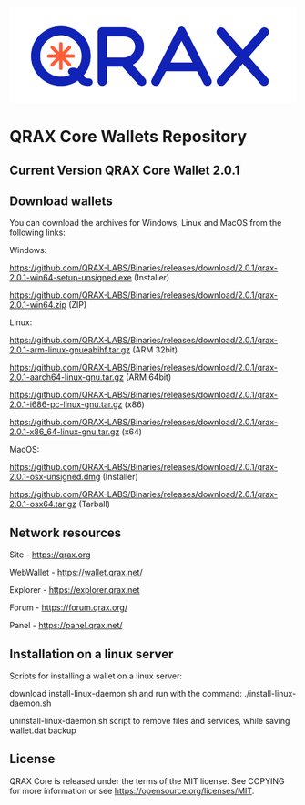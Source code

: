 ![qrax](logo.png)

QRAX Core Wallets Repository
======

Current Version QRAX Core Wallet 2.0.1
---

Download wallets
---
You can download the archives for Windows, Linux and MacOS from the following links:

Windows:

https://github.com/QRAX-LABS/Binaries/releases/download/2.0.1/qrax-2.0.1-win64-setup-unsigned.exe (Installer)

https://github.com/QRAX-LABS/Binaries/releases/download/2.0.1/qrax-2.0.1-win64.zip (ZIP)


Linux:

https://github.com/QRAX-LABS/Binaries/releases/download/2.0.1/qrax-2.0.1-arm-linux-gnueabihf.tar.gz (ARM 32bit)

https://github.com/QRAX-LABS/Binaries/releases/download/2.0.1/qrax-2.0.1-aarch64-linux-gnu.tar.gz (ARM 64bit) 

https://github.com/QRAX-LABS/Binaries/releases/download/2.0.1/qrax-2.0.1-i686-pc-linux-gnu.tar.gz (x86)

https://github.com/QRAX-LABS/Binaries/releases/download/2.0.1/qrax-2.0.1-x86_64-linux-gnu.tar.gz (x64)


MacOS:

https://github.com/QRAX-LABS/Binaries/releases/download/2.0.1/qrax-2.0.1-osx-unsigned.dmg (Installer)

https://github.com/QRAX-LABS/Binaries/releases/download/2.0.1/qrax-2.0.1-osx64.tar.gz (Tarball)



Network resources
----

Site - https://qrax.org

WebWallet - https://wallet.qrax.net/

Explorer - https://explorer.qrax.net

Forum - https://forum.qrax.org/

Panel - https://panel.qrax.net/

Installation on a linux server
-----
Scripts for installing a wallet on a linux server:

download install-linux-daemon.sh and run with the command: ./install-linux-daemon.sh

uninstall-linux-daemon.sh script to remove files and services, while saving wallet.dat backup

License
---
QRAX Core is released under the terms of the MIT license. See COPYING for more information or see https://opensource.org/licenses/MIT.
